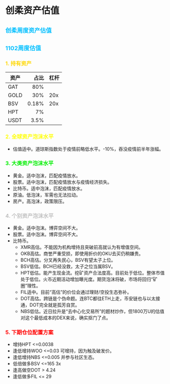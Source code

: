 # 创柔资产估值
## <font size=4 color=deepskyblue>创柔周度资产估值</font>
## <font size=4 color=deepskyblue>1102周度估值</font>

### <font color=gold>1. 持有资产</font>
|资产  | 占比  | 杠杆 |
|   -- |    --: | -- |
|   GAT    |   80% | |
|   GOLD    |   30% | 20x|
|   BSV    |  0.18% | 20x|
|   HPT | 7%  |   |
|   USDT | 3.5% | |

### <font color=yellow>2. 全球资产泡沫水平</font>
- 估值适中。道琼斯指数处于疫情前略低水平。-10%，吞没疫情前半年涨幅。


### <font color=gree>3. 大类资产泡沫水平</font>
- 黄金。适中泡沫，匹配疫情放水。
- 股票。适中泡沫，匹配疫情放水与疫情经济损失。
- 比特币。适中泡沫，匹配疫情放水。
- 原油。低泡沫，军需也无法拉动。
- 房产。高泡沫，政策限压。


### <font color=silver>4. 个别资产泡沫水平</font>
- 黄金。适中泡沫。博弈空间不大。
- 股票。适中泡沫。博弈空间不大。
- 比特币。
    - XMR高估。不能因为机构增持且突破前高就认为有增值空间。
    - OKB高估。商誉严重受损，即使用折价的OKU去买仍稍嫌贵。
    - BCH高估。分叉再失民心，BSV有望太子上位。
    - BSV低估。BCH已经没救，太子之位当属BSV。
    - HPT低估。能产生现金流。挖矿资产合法度高。目前处于低位。整体市值处于低位。火币近期活动增加曝光度。期货泡沫将破，市场将回归“矿圈”理性。
    - FIL适中。目前“高估”的价位会通过理财/空投生态弥补。
    - DOT高估。跨链是个伪命题。连BTC都往ETH上走，币安链也与以太接通，DOT完全就是孤芳自赏。
    - NBS低估。近日拉升是“去中心化交易所”的题材炒作，但1800万U的估值对这个最低成本的DEX来说，确实抠门了点。


### <font color=red>5. 下期仓位配置方案</font>
- 增持HPT       <=0.0038
- 逢低增持WOO   <=0.03 可增持，因为触及破发价。
- 逢低增持NBS   <=0.005 并参与社区生态。
- 低倍做多BSV   <=165  3x
- 逢高做空DOT   > 4.24
- 逢低做多FIL   <= 29
